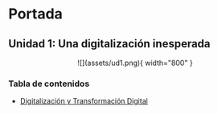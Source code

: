# Portada

## Unidad 1: Una digitalización inesperada

<center>
![](assets/ud1.png){ width="800" }
</center>

### Tabla de contenidos

* [Digitalización y Transformación Digital](digitalizacion.md)